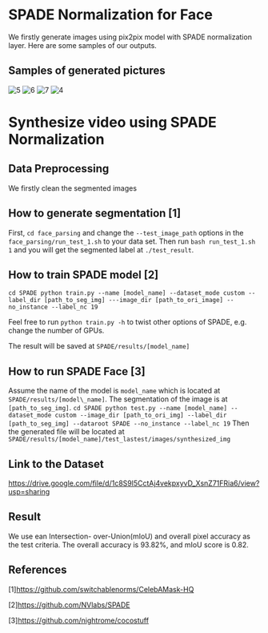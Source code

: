 # SPADE Normalization for Face
We firstly generate images using pix2pix model with SPADE normalization layer. Here are some samples of our outputs. 
## Samples of generated pictures
![5](https://user-images.githubusercontent.com/53350479/62840920-5e3da200-bc6f-11e9-9388-c5e0c710da28.jpg)
![6](https://user-images.githubusercontent.com/53350479/62840921-5e3da200-bc6f-11e9-9cf4-f79dd6b517b9.jpg)
![7](https://user-images.githubusercontent.com/53350479/62840922-5e3da200-bc6f-11e9-9b5c-9851e45470a7.jpg)
![4](https://user-images.githubusercontent.com/53350479/62840923-5e3da200-bc6f-11e9-851e-48924ef6c3e4.jpg)

# Synthesize video using SPADE Normalization
## Data Preprocessing
We firstly clean the segmented images
## How to generate segmentation [1]

First,
`
cd face_parsing
`
and change the `--test_image_path` options in the `face_parsing/run_test_1.sh` to your data set. Then run
`
bash run_test_1.sh 1
`
and you will get the segmented label at `./test_result`.

## How to train SPADE model [2]
`
cd SPADE
python train.py --name [model_name] --dataset_mode custom --label_dir [path_to_seg_img] ---image_dir [path_to_ori_image] --no_instance --label_nc 19
`

Feel free to run `python train.py -h` to twist other options of SPADE, e.g. change the number of GPUs.

The result will be saved at `SPADE/results/[model_name]`

## How to run SPADE Face [3]
Assume the name of the model is `model_name` which is located at `SPADE/results/[model\_name]`. The segmentation of the image is at `[path_to_seg_img]`.
`
cd SPADE
python test.py --name [model_name] --dataset_mode custom --image_dir [path_to_ori_img] --label_dir [path_to_seg_img] --dataroot SPADE --no_instance --label_nc 19
`
Then the generated file will be located at `SPADE/results/[model_name]/test_lastest/images/synthesized_img`

## Link to the Dataset
https://drive.google.com/file/d/1c8S9l5CctAj4vekpxyvD_XsnZ71FRia6/view?usp=sharing

## Result
We use ean Intersection- over-Union(mIoU) and overall pixel accuracy as the test criteria. The overall accuracy is 93.82%, and mIoU score is 0.82.   

## References
[1]https://github.com/switchablenorms/CelebAMask-HQ

[2]https://github.com/NVlabs/SPADE

[3]https://github.com/nightrome/cocostuff
